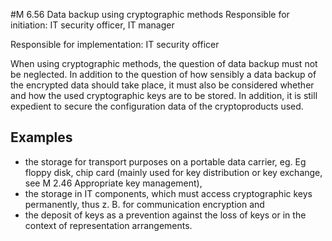 #M 6.56 Data backup using cryptographic methods
Responsible for initiation: IT security officer, IT manager

Responsible for implementation: IT security officer

When using cryptographic methods, the question of data backup must not be neglected. In addition to the question of how sensibly a data backup of the encrypted data should take place, it must also be considered whether and how the used cryptographic keys are to be stored. In addition, it is still expedient to secure the configuration data of the cryptoproducts used.



## Examples 
* the storage for transport purposes on a portable data carrier, eg. Eg floppy disk, chip card (mainly used for key distribution or key exchange, see M 2.46 Appropriate key management),
* the storage in IT components, which must access cryptographic keys permanently, thus z. B. for communication encryption and
* the deposit of keys as a prevention against the loss of keys or in the context of representation arrangements.




